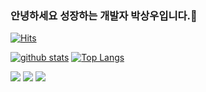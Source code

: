 ### 안녕하세요 성장하는 개발자 박상우입니다.👋
[![Hits](https://hits.seeyoufarm.com/api/count/incr/badge.svg?url=https%3A%2F%2Fgithub.com%2Fswp1017)](https://hits.seeyoufarm.com)
<!--
**swp1017/swp1017** is a ✨ _special_ ✨ repository because its `README.md` (this file) appears on your GitHub profile.

Here are some ideas to get you started:

- 🔭 I’m currently working on ...
- 🌱 I’m currently learning ...
- 👯 I’m looking to collaborate on ...
- 🤔 I’m looking for help with ...
- 💬 Ask me about ...
- 📫 How to reach me: ...
- 😄 Pronouns: ...
- ⚡ Fun fact: ...
-->

[![github stats](https://github-readme-stats.vercel.app/api?username=swp1017&show_icons=true&hide_border=true)](https://github.com/swp1017)
[![Top Langs](https://github-readme-stats.vercel.app/api/top-langs/?username=swp1017&layout=compact)](https://github.com/swp1017)

<a href="" target="_blank"><img src="https://img.shields.io/badge/C-3DDC84?style=flat-square&logo=Android&logoColor=white"/></a>
<a href="" target="_blank"><img src="https://img.shields.io/badge/JAVA-007396?style=flat-square&logo=Java&logoColor=white"/></a>
<a href="" target="_blank"><img src="https://img.shields.io/badge/Spring-0095D5?style=flat-square&logo=Kotlin&logoColor=white"/></a>

